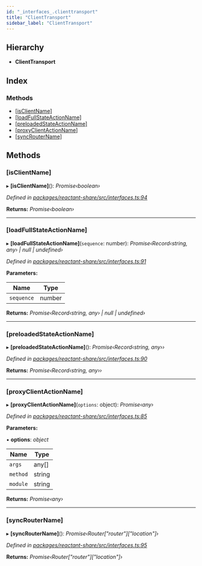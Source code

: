 ```yaml
---
id: "_interfaces_.clienttransport"
title: "ClientTransport"
sidebar_label: "ClientTransport"
---
```


## Hierarchy

* **ClientTransport**

## Index

### Methods

* [[isClientName]](_interfaces_.clienttransport.md#[isclientname])
* [[loadFullStateActionName]](_interfaces_.clienttransport.md#[loadfullstateactionname])
* [[preloadedStateActionName]](_interfaces_.clienttransport.md#[preloadedstateactionname])
* [[proxyClientActionName]](_interfaces_.clienttransport.md#[proxyclientactionname])
* [[syncRouterName]](_interfaces_.clienttransport.md#[syncroutername])

## Methods

###  [isClientName]

▸ **[isClientName]**(): *Promise‹boolean›*

*Defined in [packages/reactant-share/src/interfaces.ts:94](https://github.com/unadlib/reactant/blob/3ea14604/packages/reactant-share/src/interfaces.ts#L94)*

**Returns:** *Promise‹boolean›*

___

###  [loadFullStateActionName]

▸ **[loadFullStateActionName]**(`sequence`: number): *Promise‹Record‹string, any› | null | undefined›*

*Defined in [packages/reactant-share/src/interfaces.ts:91](https://github.com/unadlib/reactant/blob/3ea14604/packages/reactant-share/src/interfaces.ts#L91)*

**Parameters:**

Name | Type |
------ | ------ |
`sequence` | number |

**Returns:** *Promise‹Record‹string, any› | null | undefined›*

___

###  [preloadedStateActionName]

▸ **[preloadedStateActionName]**(): *Promise‹Record‹string, any››*

*Defined in [packages/reactant-share/src/interfaces.ts:90](https://github.com/unadlib/reactant/blob/3ea14604/packages/reactant-share/src/interfaces.ts#L90)*

**Returns:** *Promise‹Record‹string, any››*

___

###  [proxyClientActionName]

▸ **[proxyClientActionName]**(`options`: object): *Promise‹any›*

*Defined in [packages/reactant-share/src/interfaces.ts:85](https://github.com/unadlib/reactant/blob/3ea14604/packages/reactant-share/src/interfaces.ts#L85)*

**Parameters:**

▪ **options**: *object*

Name | Type |
------ | ------ |
`args` | any[] |
`method` | string |
`module` | string |

**Returns:** *Promise‹any›*

___

###  [syncRouterName]

▸ **[syncRouterName]**(): *Promise‹Router["router"]["location"]›*

*Defined in [packages/reactant-share/src/interfaces.ts:95](https://github.com/unadlib/reactant/blob/3ea14604/packages/reactant-share/src/interfaces.ts#L95)*

**Returns:** *Promise‹Router["router"]["location"]›*
